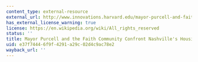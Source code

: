 ```yaml
---
content_type: external-resource
external_url: http://www.innovations.harvard.edu/mayor-purcell-and-faith-community-confront-nashvilles-housing-needs
has_external_license_warning: true
license: https://en.wikipedia.org/wiki/All_rights_reserved
status: ''
title: Mayor Purcell and the Faith Community Confront Nashville's Housing Needs
uid: e37f7444-6f9f-4291-a29c-02d4c9ac78e2
wayback_url: ''
---
```

